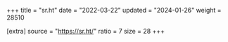 +++
title = "sr.ht"
date = "2022-03-22"
updated = "2024-01-26"
weight = 28510

[extra]
source = "https://sr.ht/"
ratio = 7
size = 28
+++

